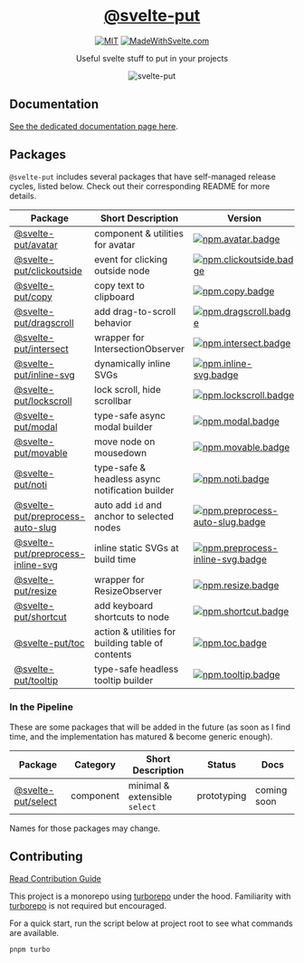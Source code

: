 <div align="center">

# [@svelte-put][docs]

[![MIT][license.badge]][license] [![MadeWithSvelte.com][madewithsvelte.badge]][madewithsvelte]

Useful svelte stuff to put in your projects

![svelte-put](https://github.com/vnphanquang/svelte-put/blob/main/sites/docs/static/images/og/svelte-put.jpg)

</div>

## Documentation

[See the dedicated documentation page here][docs].

## Packages

`@svelte-put` includes several packages that have self-managed release cycles, listed below. Check out their corresponding README for more details.

| Package                                                           | Short Description                                 | Version                                                         | Changelog                                           | Docs                                        |
| ----------------------------------------------------------------- | ------------------------------------------------- | --------------------------------------------------------------- | --------------------------------------------------- | ------------------------------------------- |
| [@svelte-put/avatar][github.avatar]                               | component & utilities for avatar                  | [![npm.avatar.badge]][npm.avatar]                               | [Changelog][github.avatar.changelog]                | [![docs.badge]][docs.avatar]                |
| [@svelte-put/clickoutside][github.clickoutside]                   | event for clicking outside node                   | [![npm.clickoutside.badge]][npm.clickoutside]                   | [Changelog][github.clickoutside.changelog]          | [![docs.badge]][docs.clickoutside]          |
| [@svelte-put/copy][github.copy]                                   | copy text to clipboard                            | [![npm.copy.badge]][npm.copy]                                   | [Changelog][github.copy.changelog]                  | [![docs.badge]][docs.copy]                  |
| [@svelte-put/dragscroll][github.dragscroll]                       | add drag-to-scroll behavior                       | [![npm.dragscroll.badge]][npm.dragscroll]                       | [Changelog][github.dragscroll.changelog]            | [![docs.badge]][docs.dragscroll]            |
| [@svelte-put/intersect][github.intersect]                         | wrapper for IntersectionObserver                  | [![npm.intersect.badge]][npm.intersect]                         | [Changelog][github.intersect.changelog]             | [![docs.badge]][docs.intersect]             |
| [@svelte-put/inline-svg][github.inline-svg]                       | dynamically inline SVGs                           | [![npm.inline-svg.badge]][npm.inline-svg]                       | [Changelog][github.inline-svg.changelog]            | [![docs.badge]][docs.inline-svg]            |
| [@svelte-put/lockscroll][github.lockscroll]                       | lock scroll, hide scrollbar                       | [![npm.lockscroll.badge]][npm.lockscroll]                       | [Changelog][github.lockscroll.changelog]            | [![docs.badge]][docs.lockscroll]            |
| [@svelte-put/modal][github.modal]                                 | type-safe async modal builder                     | [![npm.modal.badge]][npm.modal]                                 | [Changelog][github.modal.changelog]                 | [![docs.badge]][docs.modal]                 |
| [@svelte-put/movable][github.movable]                             | move node on mousedown                            | [![npm.movable.badge]][npm.movable]                             | [Changelog][github.movable.changelog]               | [![docs.badge]][docs.movable]               |
| [@svelte-put/noti][github.noti]                                   | type-safe & headless async notification builder   | [![npm.noti.badge]][npm.noti]                                   | [Changelog][github.noti.changelog]                  | [![docs.badge]][docs.noti]                  |
| [@svelte-put/preprocess-auto-slug][github.preprocess-auto-slug]   | auto add `id` and anchor to selected nodes        | [![npm.preprocess-auto-slug.badge]][npm.preprocess-auto-slug]   | [Changelog][github.preprocess-auto-slug.changelog]  | [![docs.badge]][docs.preprocess-auto-slug]  |
| [@svelte-put/preprocess-inline-svg][github.preprocess-inline-svg] | inline static SVGs at build time                  | [![npm.preprocess-inline-svg.badge]][npm.preprocess-inline-svg] | [Changelog][github.preprocess-inline-svg.changelog] | [![docs.badge]][docs.preprocess-inline-svg] |
| [@svelte-put/resize][github.resize]                               | wrapper for ResizeObserver                        | [![npm.resize.badge]][npm.resize]                               | [Changelog][github.resize.changelog]                | [![docs.badge]][docs.resize]                |
| [@svelte-put/shortcut][github.shortcut]                           | add keyboard shortcuts to node                    | [![npm.shortcut.badge]][npm.shortcut]                           | [Changelog][github.shortcut.changelog]              | [![docs.badge]][docs.shortcut]              |
| [@svelte-put/toc][github.toc]                                     | action & utilities for building table of contents | [![npm.toc.badge]][npm.toc]                                     | [Changelog][github.toc.changelog]                   | [![docs.badge]][docs.toc]                   |
| [@svelte-put/tooltip][github.tooltip]                             | type-safe headless tooltip builder                | [![npm.tooltip.badge]][npm.tooltip]                             | [Changelog][github.tooltip.changelog]               | [![docs.badge]][docs.tooltip]               |

### In the Pipeline

These are some packages that will be added in the future (as soon as I find time, and the implementation has matured & become generic enough).

| Package                             | Category  | Short Description             | Status      | Docs        |
| ----------------------------------- | --------- | ----------------------------- | ----------- | ----------- |
| [@svelte-put/select][github.select] | component | minimal & extensible `select` | prototyping | coming soon |

Names for those packages may change.

## Contributing

[Read Contribution Guide][github.contributing]

This project is a monorepo using [turborepo] under the hood. Familiarity with [turborepo] is not required but encouraged.

For a quick start, run the script below at project root to see what commands are available.

```bash
pnpm turbo
```

<!-- github specifics -->

[github.contributing]: ./CONTRIBUTING.md
[github.issues]: https://github.com/vnphanquang/svelte-put/issues?q=
[github.avatar]: https://github.com/vnphanquang/svelte-put/tree/main/packages/misc/avatar
[github.avatar.changelog]: https://github.com/vnphanquang/svelte-put/blob/main/packages/misc/avatar/CHANGELOG.md
[github.clickoutside]: https://github.com/vnphanquang/svelte-put/tree/main/packages/actions/clickoutside
[github.clickoutside.changelog]: https://github.com/vnphanquang/svelte-put/blob/main/packages/actions/clickoutside/CHANGELOG.md
[github.copy]: https://github.com/vnphanquang/svelte-put/tree/main/packages/actions/copy
[github.copy.changelog]: https://github.com/vnphanquang/svelte-put/blob/main/packages/actions/copy/CHANGELOG.md
[github.dragscroll]: https://github.com/vnphanquang/svelte-put/tree/main/packages/actions/dragscroll
[github.dragscroll.changelog]: https://github.com/vnphanquang/svelte-put/blob/main/packages/actions/dragscroll/CHANGELOG.md
[github.intersect]: https://github.com/vnphanquang/svelte-put/tree/main/packages/actions/intersect
[github.intersect.changelog]: https://github.com/vnphanquang/svelte-put/blob/main/packages/actions/intersect/CHANGELOG.md
[github.inline-svg]: https://github.com/vnphanquang/svelte-put/tree/main/packages/actions/inline-svg
[github.inline-svg.changelog]: https://github.com/vnphanquang/svelte-put/blob/main/packages/actions/inline-svg/CHANGELOG.md
[github.lockscroll]: https://github.com/vnphanquang/svelte-put/tree/main/packages/actions/lockscroll
[github.lockscroll.changelog]: https://github.com/vnphanquang/svelte-put/blob/main/packages/actions/lockscroll/CHANGELOG.md
[github.modal]: https://github.com/vnphanquang/svelte-put/tree/main/packages/misc/modal
[github.modal.changelog]: https://github.com/vnphanquang/svelte-put/blob/main/packages/misc/modal/CHANGELOG.md
[github.movable]: https://github.com/vnphanquang/svelte-put/tree/main/packages/actions/movable
[github.movable.changelog]: https://github.com/vnphanquang/svelte-put/blob/main/packages/actions/movable/CHANGELOG.md
[github.noti]: https://github.com/vnphanquang/svelte-put/tree/main/packages/actions/noti
[github.noti.changelog]: https://github.com/vnphanquang/svelte-put/blob/main/packages/actions/noti/CHANGELOG.md
[github.preprocess-auto-slug]: https://github.com/vnphanquang/svelte-put/tree/main/packages/preprocessors/auto-slug
[github.preprocess-auto-slug.changelog]: https://github.com/vnphanquang/svelte-put/blob/main/packages/preprocessors/auto-slug/CHANGELOG.md
[github.preprocess-inline-svg]: https://github.com/vnphanquang/svelte-put/tree/main/packages/preprocessors/inline-svg
[github.preprocess-inline-svg.changelog]: https://github.com/vnphanquang/svelte-put/blob/main/packages/preprocessors/inline-svg/CHANGELOG.md
[github.resize]: https://github.com/vnphanquang/svelte-put/tree/main/packages/actions/resize
[github.resize.changelog]: https://github.com/vnphanquang/svelte-put/blob/main/packages/actions/resize/CHANGELOG.md
[github.select]: https://github.com/vnphanquang/svelte-put/tree/main/packages/components/select
[github.select.changelog]: https://github.com/vnphanquang/svelte-put/blob/main/packages/components/select/CHANGELOG.md
[github.shortcut]: https://github.com/vnphanquang/svelte-put/tree/main/packages/actions/shortcut
[github.shortcut.changelog]: https://github.com/vnphanquang/svelte-put/blob/main/packages/actions/shortcut/CHANGELOG.md
[github.toc]: https://github.com/vnphanquang/svelte-put/tree/main/packages/actions/toc
[github.toc.changelog]: https://github.com/vnphanquang/svelte-put/blob/main/packages/actions/toc/CHANGELOG.md
[github.tooltip]: https://github.com/vnphanquang/svelte-put/tree/main/packages/actions/tooltip
[github.tooltip.changelog]: https://github.com/vnphanquang/svelte-put/blob/main/packages/actions/tooltip/CHANGELOG.md

<!-- heading badge -->

[license.badge]: https://img.shields.io/badge/license-MIT-blue.svg
[license]: ./LICENSE
[madewithsvelte.badge]: https://madewithsvelte.com/storage/repo-shields/4070-shield.svg
[madewithsvelte]: https://madewithsvelte.com/p/svelte-put/shield-link

<!-- npm -->

[npm.avatar.badge]: https://img.shields.io/npm/v/@svelte-put/avatar
[npm.avatar]: https://www.npmjs.com/package/@svelte-put/avatar
[npm.clickoutside.badge]: https://img.shields.io/npm/v/@svelte-put/clickoutside
[npm.clickoutside]: https://www.npmjs.com/package/@svelte-put/clickoutside
[npm.copy.badge]: https://img.shields.io/npm/v/@svelte-put/copy
[npm.copy]: https://www.npmjs.com/package/@svelte-put/copy
[npm.dragscroll.badge]: https://img.shields.io/npm/v/@svelte-put/dragscroll
[npm.dragscroll]: https://www.npmjs.com/package/@svelte-put/dragscroll
[npm.intersect.badge]: https://img.shields.io/npm/v/@svelte-put/intersect
[npm.intersect]: https://www.npmjs.com/package/@svelte-put/intersect
[npm.inline-svg.badge]: https://img.shields.io/npm/v/@svelte-put/inline-svg
[npm.inline-svg]: https://www.npmjs.com/package/@svelte-put/inline-svg
[npm.lockscroll.badge]: https://img.shields.io/npm/v/@svelte-put/lockscroll
[npm.lockscroll]: https://www.npmjs.com/package/@svelte-put/lockscroll
[npm.modal.badge]: https://img.shields.io/npm/v/@svelte-put/modal
[npm.modal]: https://www.npmjs.com/package/@svelte-put/modal
[npm.movable.badge]: https://img.shields.io/npm/v/@svelte-put/movable
[npm.movable]: https://www.npmjs.com/package/@svelte-put/movable
[npm.noti.badge]: https://img.shields.io/npm/v/@svelte-put/noti
[npm.noti]: https://www.npmjs.com/package/@svelte-put/noti
[npm.preprocess-auto-slug.badge]: https://img.shields.io/npm/v/@svelte-put/preprocess-auto-slug
[npm.preprocess-auto-slug]: https://www.npmjs.com/package/@svelte-put/preprocess-auto-slug
[npm.preprocess-inline-svg.badge]: https://img.shields.io/npm/v/@svelte-put/preprocess-inline-svg
[npm.preprocess-inline-svg]: https://www.npmjs.com/package/@svelte-put/preprocess-inline-svg
[npm.resize.badge]: https://img.shields.io/npm/v/@svelte-put/resize
[npm.resize]: https://www.npmjs.com/package/@svelte-put/resize
[npm.shortcut.badge]: https://img.shields.io/npm/v/@svelte-put/shortcut
[npm.shortcut]: https://www.npmjs.com/package/@svelte-put/shortcut
[npm.toc.badge]: https://img.shields.io/npm/v/@svelte-put/toc
[npm.toc]: https://www.npmjs.com/package/@svelte-put/toc
[npm.tooltip.badge]: https://img.shields.io/npm/v/@svelte-put/tooltip
[npm.tooltip]: https://www.npmjs.com/package/@svelte-put/tooltip

<!-- svelte REPL -->

[turborepo]: https://turborepo.org/

<!-- docs linking -->

[docs]: https://svelte-put.vnphanquang.com
[docs.avatar]: https://svelte-put.vnphanquang.com/docs/avatar
[docs.clickoutside]: https://svelte-put.vnphanquang.com/docs/clickoutside
[docs.copy]: https://svelte-put.vnphanquang.com/docs/copy
[docs.dragscroll]: https://svelte-put.vnphanquang.com/docs/dragscroll
[docs.intersect]: https://svelte-put.vnphanquang.com/docs/intersect
[docs.inline-svg]: https://svelte-put.vnphanquang.com/docs/inline-svg
[docs.lockscroll]: https://svelte-put.vnphanquang.com/docs/lockscroll
[docs.modal]: https://svelte-put.vnphanquang.com/docs/modal
[docs.movable]: https://svelte-put.vnphanquang.com/docs/movable
[docs.noti]: https://svelte-put.vnphanquang.com/docs/noti
[docs.preprocess-auto-slug]: https://svelte-put.vnphanquang.com/docs/preprocess-auto-slug
[docs.preprocess-inline-svg]: https://svelte-put.vnphanquang.com/docs/preprocess-inline-svg
[docs.select]: https://svelte-put.vnphanquang.com/docs/select
[docs.resize]: https://svelte-put.vnphanquang.com/docs/resize
[docs.shortcut]: https://svelte-put.vnphanquang.com/docs/shortcut
[docs.toc]: https://svelte-put.vnphanquang.com/docs/toc
[docs.tooltip]: https://svelte-put.vnphanquang.com/docs/tooltip
[docs.badge]: https://img.shields.io/badge/-Docs%20Site-blue
